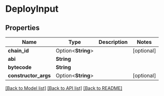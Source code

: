 # DeployInput

## Properties

| Name                  | Type               | Description | Notes       |
| --------------------- | ------------------ | ----------- | ----------- |
| **chain\_id**         | Option<**String**> |             | \[optional] |
| **abi**               | **String**         |             |             |
| **bytecode**          | **String**         |             |             |
| **constructor\_args** | Option<**String**> |             | \[optional] |

[\[Back to Model list\]](./#documentation-for-models) [\[Back to API list\]](./#documentation-for-api-endpoints) [\[Back to README\]](./)
